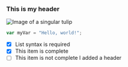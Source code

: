 ### This is my header 
![Image of a singular tulip](https://www.google.com/url?sa=i&url=https%3A%2F%2Fwww.lovingly.com%2Fflower-meanings%2Ftulip&psig=AOvVaw2PPeIFH1b1S4M23oVJxt0z&ust=1733875912508000&source=images&cd=vfe&opi=89978449&ved=0CBQQjRxqFwoTCNiIg6T1m4oDFQAAAAAdAAAAABAE)
``` javascript
var myVar = "Hello, world!";
```
- [x] List syntax is required
- [x] This item is complete
- [ ] This item is not complete
I added a header
